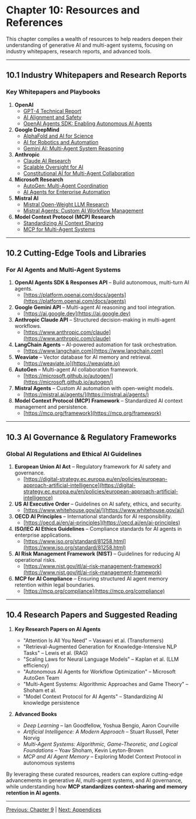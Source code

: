 # Chapter 10: Resources and References

This chapter compiles a wealth of resources to help readers deepen their understanding of generative AI and multi-agent systems, focusing on industry whitepapers, research reports, and advanced tools.

---

## **10.1 Industry Whitepapers and Research Reports**

### **Key Whitepapers and Playbooks**

1. **OpenAI**
   - [GPT-4 Technical Report](https://openai.com/research/gpt-4)
   - [AI Alignment and Safety](https://openai.com/research/alignment)
   - [OpenAI Agents SDK: Enabling Autonomous AI Agents](https://openai.com/research/agents-sdk)
2. **Google DeepMind**
   - [AlphaFold and AI for Science](https://deepmind.com/research/highlighted-research/alphafold)
   - [AI for Robotics and Automation](https://deepmind.com/research/robotics)
   - [Gemini AI: Multi-Agent System Reasoning](https://deepmind.com/research/gemini)
3. **Anthropic**
   - [Claude AI Research](https://www.anthropic.com/index/research)
   - [Scalable Oversight for AI](https://www.anthropic.com/index/research/scalable-oversight)
   - [Constitutional AI for Multi-Agent Collaboration](https://www.anthropic.com/research/constitutional-ai)
4. **Microsoft Research**
   - [AutoGen: Multi-Agent Coordination](https://www.microsoft.com/en-us/research/project/autogen/)
   - [AI Agents for Enterprise Automation](https://www.microsoft.com/research/publication/autonomous-agents-enterprise/)
5. **Mistral AI**
   - [Mistral Open-Weight LLM Research](https://mistral.ai/research/)
   - [Mistral Agents: Custom AI Workflow Management](https://mistral.ai/agents/)
6. **Model Context Protocol (MCP) Research**
   - [Standardizing AI Context Sharing](https://mcp.org/research/standardizing-context)
   - [MCP for Multi-Agent Systems](https://mcp.org/research/multi-agent-integration)

---

## **10.2 Cutting-Edge Tools and Libraries**

### **For AI Agents and Multi-Agent Systems**

1. **OpenAI Agents SDK & Responses API** – Build autonomous, multi-turn AI agents.
   - [https://platform.openai.com/docs/agents](https://platform.openai.com/docs/agents)
2. **Google Gemini API** – Multi-agent AI reasoning and tool integration.
   - [https://ai.google.dev](https://ai.google.dev)
3. **Anthropic Claude API** – Structured decision-making in multi-agent workflows.
   - [https://www.anthropic.com/claude](https://www.anthropic.com/claude)
4. **LangChain Agents** – AI-powered automation for task orchestration.
   - [https://www.langchain.com](https://www.langchain.com)
5. **Weaviate** – Vector database for AI memory and retrieval.
   - [https://weaviate.io](https://weaviate.io)
6. **AutoGen** – Multi-agent AI collaboration framework.
   - [https://microsoft.github.io/autogen/](https://microsoft.github.io/autogen/)
7. **Mistral Agents** – Custom AI automation with open-weight models.
   - [https://mistral.ai/agents/](https://mistral.ai/agents/)
8. **Model Context Protocol (MCP) Framework** – Standardized AI context management and persistence.
   - [https://mcp.org/framework](https://mcp.org/framework)

---

## **10.3 AI Governance & Regulatory Frameworks**

### **Global AI Regulations and Ethical AI Guidelines**

1. **European Union AI Act** – Regulatory framework for AI safety and governance.
   - [https://digital-strategy.ec.europa.eu/en/policies/european-approach-artificial-intelligence](https://digital-strategy.ec.europa.eu/en/policies/european-approach-artificial-intelligence)
2. **US AI Executive Order** – Guidelines on AI safety, ethics, and security.
   - [https://www.whitehouse.gov/ai/](https://www.whitehouse.gov/ai/)
3. **OECD AI Principles** – International standards for AI responsibility.
   - [https://oecd.ai/en/ai-principles](https://oecd.ai/en/ai-principles)
4. **ISO/IEC AI Ethics Guidelines** – Compliance standards for AI agents in enterprise applications.
   - [https://www.iso.org/standard/81258.html](https://www.iso.org/standard/81258.html)
5. **AI Risk Management Framework (NIST)** – Guidelines for reducing AI operational risks.
   - [https://www.nist.gov/itl/ai-risk-management-framework](https://www.nist.gov/itl/ai-risk-management-framework)
6. **MCP for AI Compliance** – Ensuring structured AI agent memory retention within legal boundaries.
   - [https://mcp.org/compliance](https://mcp.org/compliance)

---

## **10.4 Research Papers and Suggested Reading**

1. **Key Research Papers on AI Agents**
   - "Attention Is All You Need" – Vaswani et al. (Transformers)
   - "Retrieval-Augmented Generation for Knowledge-Intensive NLP Tasks" – Lewis et al. (RAG)
   - "Scaling Laws for Neural Language Models" – Kaplan et al. (LLM efficiency)
   - "Autonomous AI Agents for Workflow Optimization" – Microsoft AutoGen Team
   - "Multi-Agent Systems: Algorithmic Approaches and Game Theory" – Shoham et al.
   - "Model Context Protocol for AI Agents" – Standardizing AI knowledge persistence

2. **Advanced Books**
   - *Deep Learning* – Ian Goodfellow, Yoshua Bengio, Aaron Courville
   - *Artificial Intelligence: A Modern Approach* – Stuart Russell, Peter Norvig
   - *Multi-Agent Systems: Algorithmic, Game-Theoretic, and Logical Foundations* – Yoav Shoham, Kevin Leyton-Brown
   - *MCP and AI Agent Memory* – Exploring Model Context Protocol in autonomous systems

By leveraging these curated resources, readers can explore cutting-edge advancements in generative AI, multi-agent systems, and AI governance, while understanding how **MCP standardizes context-sharing and memory retention in AI agents**.

---

[Previous: Chapter 9](https://github.com/FrugalX/ai_agents_ebook_draft/blob/main/Chapter%209%20Future%20Trends%20and%20Appli.md) | [Next: Appendices](https://github.com/FrugalX/ai_agents_ebook_draft/blob/main/Appendices.md)


